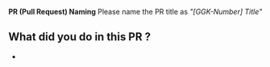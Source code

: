 **PR (Pull Request) Naming**
Please name the PR title as _"[GGK-Number] Title"_

## What did you do in this PR ?
- 
